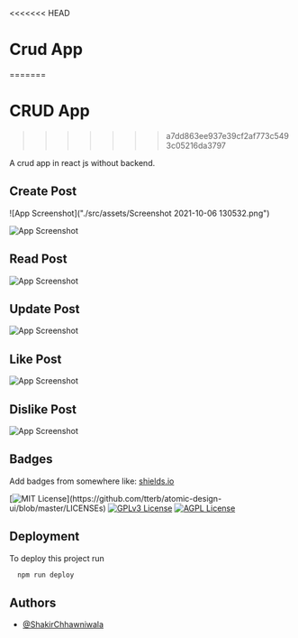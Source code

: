 <<<<<<< HEAD
# Crud App
=======
# CRUD App
>>>>>>> a7dd863ee937e39cf2af773c5493c05216da3797

A crud app in react js without backend.

## Create Post

![App Screenshot]("./src/assets/Screenshot 2021-10-06 130532.png")

![App Screenshot]("./src/assets/Screenshot2.png")

## Read Post

![App Screenshot]("./src/assets/read.png")

## Update Post

![App Screenshot]("./src/assets/update.png")

## Like Post

![App Screenshot]("./src/assets/like.png")

## Dislike Post

![App Screenshot]("./src/assets/dislike.png")

## Badges

Add badges from somewhere like: [shields.io](https://shields.io/)

[![MIT License](https://img.shields.io/apm/l/atomic-design-ui.svg?)](https://github.com/tterb/atomic-design-ui/blob/master/LICENSEs)
[![GPLv3 License](https://img.shields.io/badge/License-GPL%20v3-yellow.svg)](https://opensource.org/licenses/)
[![AGPL License](https://img.shields.io/badge/license-AGPL-blue.svg)](http://www.gnu.org/licenses/agpl-3.0)

## Deployment

To deploy this project run

```bash
  npm run deploy
```

## Authors

- [@ShakirChhawniwala](https://www.github.com/octokatherine)
